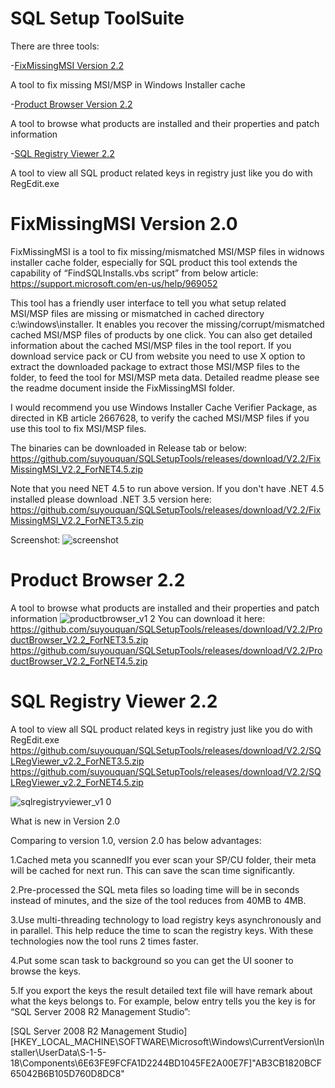 # SQL Setup ToolSuite
There are three tools:


-[FixMissingMSI Version 2.2](#fixmissingmsi-version-20)

A tool to fix missing MSI/MSP in Windows Installer cache



-[Product Browser Version 2.2](#product-browser-12)

A tool to browse what products are installed and their properties and patch information



-[SQL Registry Viewer 2.2](#sql-registry-viewer-20)

A tool to view all SQL product related keys in registry just like you do with RegEdit.exe



# FixMissingMSI Version 2.0

FixMissingMSI is a tool to fix missing/mismatched MSI/MSP files in widnows installer cache folder, especially for SQL product this tool extends the capability of “FindSQLInstalls.vbs script” from below article:
https://support.microsoft.com/en-us/help/969052

This tool has a friendly user interface to tell you what setup related MSI/MSP files are missing or mismatched in cached directory c:\windows\installer. It enables you recover the missing/corrupt/mismatched cached MSI/MSP files of products by one click. You can also get detailed information about the cached MSI/MSP files in the tool report. If you download service pack or CU from website you need to use X option to extract the downloaded package to extract those MSI/MSP files to the folder, to feed the tool for MSI/MSP meta data. Detailed readme please see the readme document inside the FixMissingMSI folder.

I would recommend you  use Windows Installer Cache Verifier Package, as directed in KB article 2667628, to verify the cached  MSI/MSP files if you use this tool to fix MSI/MSP files.

The binaries can be downloaded in Release tab or below:
https://github.com/suyouquan/SQLSetupTools/releases/download/V2.2/FixMissingMSI_V2.2_ForNET4.5.zip

Note that you need NET 4.5 to run above version.
If you don't have .NET 4.5 installed please download .NET 3.5 version here:
https://github.com/suyouquan/SQLSetupTools/releases/download/V2.2/FixMissingMSI_V2.2_ForNET3.5.zip

Screenshot:
![screenshot](https://user-images.githubusercontent.com/35096859/35314819-939ae972-0103-11e8-8e32-f0f9bcc7475e.png)


# Product Browser 2.2
A tool to browse what products are installed and their properties and patch information
![productbrowser_v1 2](https://user-images.githubusercontent.com/35096859/35320665-8edb720a-011f-11e8-9417-1dd2f568fabe.png)
You can download it here:
https://github.com/suyouquan/SQLSetupTools/releases/download/V2.2/ProductBrowser_V2.2_ForNET3.5.zip
https://github.com/suyouquan/SQLSetupTools/releases/download/V2.2/ProductBrowser_V2.2_ForNET4.5.zip


# SQL Registry Viewer 2.2
A tool to view all SQL product related keys in registry just like you do with RegEdit.exe
https://github.com/suyouquan/SQLSetupTools/releases/download/V2.2/SQLRegViewer_v2.2_ForNET3.5.zip
https://github.com/suyouquan/SQLSetupTools/releases/download/V2.2/SQLRegViewer_v2.2_ForNET4.5.zip

![sqlregistryviewer_v1 0](https://user-images.githubusercontent.com/35096859/35322758-61b34efe-0126-11e8-980e-611a7cb4b1c9.png)


What is new in Version 2.0

Comparing to version 1.0, version 2.0 has below advantages:

1.Cached meta you scannedIf you ever scan your SP/CU folder, their meta will be cached for next run. This can save the scan time significantly. 

2.Pre-processed the SQL meta files so loading time will be in seconds instead of minutes, and the size of the tool reduces from 40MB to 4MB.

3.Use multi-threading technology to load registry keys asynchronously and in parallel. This help reduce the time to scan the registry keys. With these technologies now the tool runs 2 times faster.

4.Put some scan task to background so you can get the UI sooner to browse the keys.

5.If you export the keys the result detailed text file will have remark about what the keys belongs to. For example, below entry tells you the key is for “SQL Server 2008 R2 Management Studio”:

[SQL Server 2008 R2 Management Studio]
[HKEY_LOCAL_MACHINE\SOFTWARE\Microsoft\Windows\CurrentVersion\Installer\UserData\S-1-5-18\Components\6E63FE9FCFA1D2244BD1045FE2A00E7F]"AB3CB1820BCF65042B6B105D760D8DC8"  

